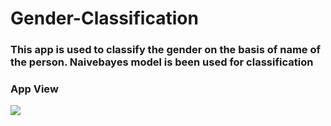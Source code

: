 # Gender-Classification
### This app is used to classify the gender on the basis of name of the person. Naivebayes model is been used for classification

### App View
![](https://github.com/ashishrana080699/Gender-Classification/blob/master/Screenshot.png)
